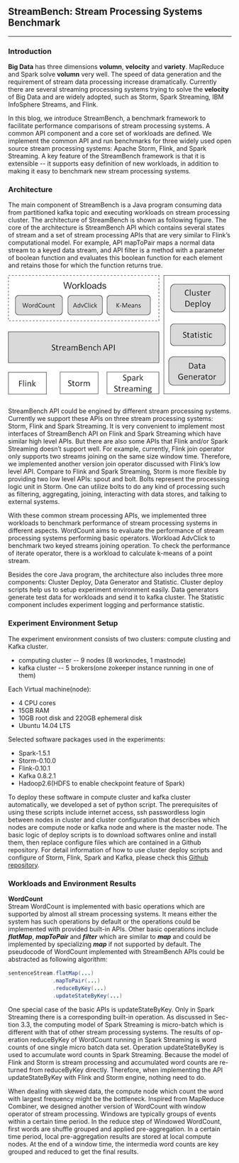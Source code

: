 

## StreamBench: Stream Processing Systems Benchmark
---
### Introduction
**Big Data** has three dimensions **volumn**, **velocity** and **variety**. MapReduce and Spark solve **volumn** very well. The speed of data generation and the requirement of stream data processing increase dramatically. Currently there are several streaming processing systems trying to solve the **velocity** of Big Data and are widely adopted, such as Storm, Spark Streaming, IBM InfoSphere Streams, and Flink.

In this blog, we introduce StreamBench, a benchmark framework to facilitate performance comparisons of stream processing systems. A common API component and a core set of workloads are defined. We implement the common API and run benchmarks for three widely used open source stream processing systems: Apache Storm, Flink, and Spark Streaming. A key feature of the StreamBench framework is that it is extensible -- it supports easy definition of new workloads, in addition to making it easy to benchmark new stream processing systems.
  
  
### Architecture

The main component of StreamBench is a Java program consuming data from partitioned kafka topic and executing workloads on stream processing cluster. The architecture of StreamBench is shown as following figure. The core of the architecture is StreamBench API which contains several states of stream and a set of stream processing APIs that are very similar to Flink’s computational model. For example, API mapToPair maps a normal data stream to a keyed data stream, and API filter is a method with a parameter of boolean function and evaluates this boolean function for each element and retains those for which the function returns true.

![Alt Text](images/benchmark_architecture.png)

StreamBench API could be engined by different stream processing systems. Currently we support these APIs on three stream processing systems: Storm, Flink and Spark Streaming. It is very convenient to implement most interfaces of StreamBench API on Flink and Spark Streaming which have similar high level APIs. But there are also some APIs that Flink and/or Spark Streaming doesn’t support well. For example, currently, Flink join operator only supports two streams joining on the same size window time. Therefore, we implemented another version join operator discussed with Flink’s low level API. Compare to Flink and Spark Streaming, Storm is more flexible by providing two low level APIs: spout and bolt. Bolts represent the processing logic unit in Storm. One can utilize bolts to do any kind of processing such as filtering, aggregating, joining, interacting with data stores, and talking to external systems.

With these common stream processing APIs, we implemented three workloads to benchmark performance of stream processing systems in different aspects. WordCount aims to evaluate the performance of stream processing systems performing basic operators. Workload AdvClick to benchmark two keyed streams joining operation. To check the performance of iterate operator, there is a workload to calculate k-means of a point stream.

Besides the core Java program, the architecture also includes three more components: Cluster Deploy, Data Generator and Statistic. Cluster deploy scripts help us to setup experiment environment easily. Data generators generate test data for workloads and send it to kafka cluster. The Statistic component includes experiment logging and performance statistic.

  
### Experiment Environment Setup
The experiment environment consists of two clusters: compute clusting and Kafka cluster.
*   computing cluster -- 9 nodes (8 worknodes, 1 mastnode)
*   kafka cluster -- 5 brokers(one zokeeper instance running in one of them)

Each Virtual machine(node):
*   4 CPU cores
*   15GB RAM
*   10GB root disk and 220GB ephemeral disk
*	Ubuntu 14.04 LTS

Selected software packages used in the experiments:
*   Spark-1.5.1
*   Storm-0.10.0
*   Flink-0.10.1
*	Kafka 0.8.2.1
*	Hadoop2.6(HDFS to enable checkpoint feature of Spark)

To deploy these software in compute cluster and kafka cluster automatically, we developed a set of python script. The prerequisites of using these scripts include internet access, ssh passwordless login between nodes in cluster and cluster configuration that describes which nodes are compute node or kafka node and where is the master node. The basic logic of deploy scripts is to download softwares online and install them, then replace configure files which are contained in a Github repository. For detail information of how to use cluster deploy scripts and configure of Storm, Flink, Spark and Kafka, please check this [Github repository](https://github.com/wangyangjun/StreamBench/tree/master/script).


### Workloads and Environment Results
**WordCount**  
Stream WordCount is implemented with basic operations which are supported by almost all stream processing systems. It means either the system has such operations by default or the operations could be implemented with provided built-in APIs. Other basic operations include ***flatMap***, ***mapToPair*** and ***filter*** which are similar to ***map*** and could be implemented by specializing ***map*** if not supported by default. The pseudocode of WordCount implemented with StreamBench APIs could be abstracted as following algorithm:
```java
sentenceStream.flatMap(...)
              .mapToPair(...)
              .reduceByKey(...)
              .updateStateByKey(...)
``` 

One special case of the basic APIs is updateStateByKey. Only in Spark Streaming there is a corresponding built-in operation. As discussed in Sec- tion 3.3, the computing model of Spark Streaming is micro-batch which is different with that of other stream processing systems. The results of op- eration reduceByKey of WordCount running in Spark Streaming is word counts of one single micro batch data set. Operation updateStateByKey is used to accumulate word counts in Spark Streaming. Because the model of Flink and Storm is stream processing and accumulated word counts are re- turned from reduceByKey directly. Therefore, when implementing the API updateStateByKey with Flink and Storm engine, nothing need to do.

When dealing with skewed data, the compute node which count the word with largest frequency might be the bottleneck. Inspired from MapReduce Combiner, we designed another version of WordCount with window operator of stream processing. Windows are typically groups of events within a certain time period. In the reduce step of Windowed WordCount, first words are shuffle grouped and applied pre-aggregation. In a certain time period, local pre-aggregation results are stored at local compute nodes. At the end of a window time, the intermedia word counts are key grouped and reduced to get the final results.

